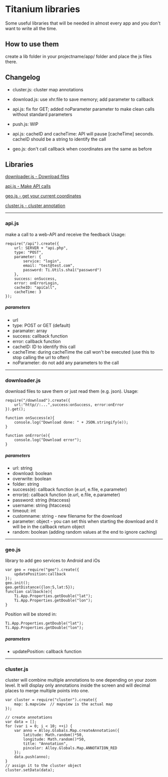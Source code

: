 # Titanium libraries

Some useful libraries that will be needed in almost every app and you don't want to write all the time.

## How to use them

create a lib folder in your projectname/app/ folder and place the js files there.


## Changelog
- cluster.js: cluster map annotations
- download.js: use xhr.file to save memory; add parameter to callback


- api.js: fix for GET; added noParameter parameter to make clean calls without standard parameters
- push.js: WIP


- api.js: cacheID and cacheTime: API will pause [cacheTime] seconds. cacheID should be a string to identify the call
- geo.js: don't call callback when coordinates are the same as before

## Libraries

[downloader.js - Download files](#downloaderjs)

[api.js - Make API calls](#apijs)

[geo.js - get your current coordinates](#geojs)

[cluster.js - cluster annotation](#clusterjs)

___

### api.js

make a call to a web-API and receive the feedback
Usage:
~~~
require("/api").create({
	url: SERVER + "api.php",
	type: "POST",
	parameter: {
		service: "login",
		email: "test@test.com",
		password: Ti.Utils.sha1("password")
	},
	success: onSuccess,
	error: onErrorLogin,
	cacheID: "apiCall",
	cacheTime: 3
});
~~~

##### parameters
- url
- type: POST or GET (default)
- paramater: array
- success: callback function
- error: callback function
- cacheID: ID to identify this call
- cacheTime: during cacheTime the call won't be executed (use this to stop calling the url to often)
- noParameter: do not add any parameters to the call

___

### downloader.js

download files to save them or just read them (e.g. json).
Usage:
~~~
require("/download").create({
	url:"http//:...",success:onSuccess, error:onError
}).get();

function onSuccess(e){
	console.log("Download done: " + JSON.stringify(e));
}

function onError(e){
	console.log("Download error");
}
~~~

##### parameters
- url: string
- download: boolean
- overwrite: boolean
- folder: string
- success(e): callback function (e.url, e.file, e.parameter)
- error(e): callback function (e.url, e.file, e.parameter)
- password: string (htaccess)
- username: string (htaccess)
- timeout: int
- customname: string - new filename for the download
- parameter: object - you can set this when starting the download and it will be in the callback return object
- random: boolean (adding random values at the end to ignore caching)
___

### geo.js

library to add geo services to Android and iOs
~~~
var geo = require("geo").create({
	updatePosition:callback
});
geo.init();
geo.getDistance({lon:5,lat:5});
function callback(e){
	Ti.App.Properties.getDouble("lat");
	Ti.App.Properties.getDouble("lon");
}
~~~

Position will be stored in:
~~~
Ti.App.Properties.getDouble("lat");
Ti.App.Properties.getDouble("lon");
~~~

##### parameters
- updatePosition: callback function


___

### cluster.js ###

cluster will combine multiple annotations to one depending on your zoom level. It will display only annotations inside the screen and will decimal places to merge multiple points into one.

~~~
var cluster = require("cluster").create({
	map: $.mapview	// mapview is the actual map
});

// create annotations
var data = [];
for (var i = 0; i < 10; ++i) {
	var anno = Alloy.Globals.Map.createAnnotation({
		latitude: Math.random()*50,
		longitude: Math.random()*50,
		title: "Annotation",
		pincolor: Alloy.Globals.Map.ANNOTATION_RED
	});
	data.push(anno);
}
// assign it to the cluster object
cluster.setData(data);
~~~
